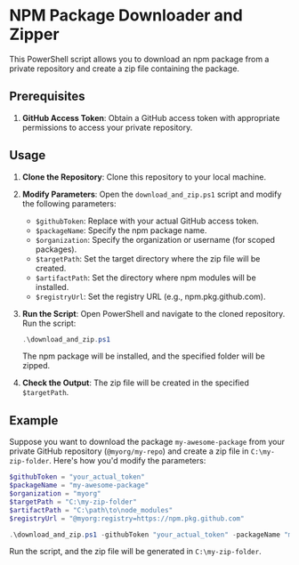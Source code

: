 # NPM Package Downloader and Zipper
 
This PowerShell script allows you to download an npm package from a private repository and create a zip file containing the package.
 
## Prerequisites
 
1. **GitHub Access Token**: Obtain a GitHub access token with appropriate permissions to access your private repository.
 
## Usage
 
1. **Clone the Repository**:
   Clone this repository to your local machine.
 
2. **Modify Parameters**:
   Open the `download_and_zip.ps1` script and modify the following parameters:
 
   - `$githubToken`: Replace with your actual GitHub access token.
   - `$packageName`: Specify the npm package name.
   - `$organization`: Specify the organization or username (for scoped packages).
   - `$targetPath`: Set the target directory where the zip file will be created.
   - `$artifactPath`: Set the directory where npm modules will be installed.
   - `$registryUrl`: Set the registry URL (e.g., npm.pkg.github.com).
 
3. **Run the Script**:
   Open PowerShell and navigate to the cloned repository. Run the script:
 
   ```powershell
   .\download_and_zip.ps1
   ```
 
   The npm package will be installed, and the specified folder will be zipped.
 
4. **Check the Output**:
   The zip file will be created in the specified `$targetPath`.
 
## Example
 
  Suppose you want to download the package `my-awesome-package` from your private GitHub repository (`@myorg/my-repo`) and create a zip file in `C:\my-zip-folder`. Here's how you'd modify the parameters:
 

  ```powershell
  $githubToken = "your_actual_token"
  $packageName = "my-awesome-package"
  $organization = "myorg"
  $targetPath = "C:\my-zip-folder"
  $artifactPath = "C:\path\to\node_modules"
  $registryUrl = "@myorg:registry=https://npm.pkg.github.com"
  
  .\download_and_zip.ps1 -githubToken "your_actual_token" -packageName "my-awesome-package" -organization "myorg" -targetPath "C:\my-zip-folder" -artifactPath "C:\path\to\node_modules" -registryUrl "@myorg:registry=https://npm.pkg.github.com"
  
  ```
 
Run the script, and the zip file will be generated in `C:\my-zip-folder`.